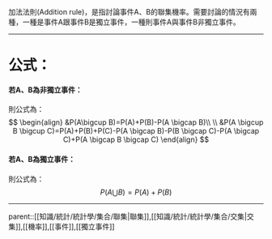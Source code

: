 加法法則(Addition rule)，是指討論事件A、B的聯集機率。需要討論的情況有兩種，一種是事件A跟事件B是獨立事件，一種則事件A與事件B非獨立事件。
- - -
# 公式：
#### 若A、B為非獨立事件：
則公式為：
$$
\begin{align}
&P(A\bigcup B)=P(A)+P(B)-P(A \bigcap B)\\
\\
&P(A \bigcup B \bigcup C)=P(A)+P(B)+P(C)-P(A \bigcap B)-P(B \bigcap C)-P(A \bigcap C)+P(A \bigcap B \bigcap C)
\end{align}
$$
#### 若A、B為獨立事件：
則公式為：
$$
P(A \bigcup B)=P(A)+P(B)
$$
- - -
parent::[[知識/統計/統計學/集合/聯集|聯集]],[[知識/統計/統計學/集合/交集|交集]],[[機率]],[[事件]],[[獨立事件]]